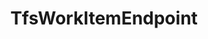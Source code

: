 ---
optionsClassName: TfsWorkItemEndpointOptions
optionsClassFullName: MigrationTools.Endpoints.TfsWorkItemEndpointOptions
configurationSamples:
- name: defaults
  description: 
  code: There are no defaults! Check the sample for options!
  sampleFor: MigrationTools.Endpoints.TfsWorkItemEndpointOptions
- name: sample
  description: 
  code: There is no sample, but you can check the classic below for a general feel.
  sampleFor: MigrationTools.Endpoints.TfsWorkItemEndpointOptions
- name: classic
  description: 
  code: >-
    {
      "$type": "TfsWorkItemEndpointOptions",
      "Collection": null,
      "Project": null,
      "Query": null,
      "Authentication": null,
      "ReflectedWorkItemIdField": null,
      "LanguageMaps": {
        "AreaPath": "Area",
        "IterationPath": "Iteration"
      }
    }
  sampleFor: MigrationTools.Endpoints.TfsWorkItemEndpointOptions
description: missing XML code comments
className: TfsWorkItemEndpoint
typeName: Endpoints
architecture: 
options:
- parameterName: Authentication
  type: TfsAuthenticationOptions
  description: missing XML code comments
  defaultValue: missing XML code comments
- parameterName: Collection
  type: Uri
  description: missing XML code comments
  defaultValue: missing XML code comments
- parameterName: LanguageMaps
  type: TfsLanguageMapOptions
  description: missing XML code comments
  defaultValue: missing XML code comments
- parameterName: Project
  type: String
  description: missing XML code comments
  defaultValue: missing XML code comments
- parameterName: Query
  type: QueryOptions
  description: missing XML code comments
  defaultValue: missing XML code comments
- parameterName: ReflectedWorkItemIdField
  type: String
  description: missing XML code comments
  defaultValue: missing XML code comments
status: missing XML code comments
processingTarget: missing XML code comments
classFile: /src/MigrationTools.Clients.TfsObjectModel/EndPoints/TfsWorkItemEndpoint.cs
optionsClassFile: /src/MigrationTools.Clients.TfsObjectModel/EndPoints/TfsWorkItemEndpointOptions.cs

redirectFrom:
- /Reference/Endpoints/TfsWorkItemEndpointOptions/
layout: reference
toc: true
permalink: /Reference/Endpoints/TfsWorkItemEndpoint/
title: TfsWorkItemEndpoint
categories:
- Endpoints
- 
topics:
- topic: notes
  path: /docs/Reference/Endpoints/TfsWorkItemEndpoint-notes.md
  exists: true
  markdown: >+
    The Work Item endpoint is super awesome.


    |Client  | WriteTo/ReadFrom | Endpoint | Data Target | Description |

    |:-:|:-:|:-:|:-:|:-:|

    AzureDevops.ObjectModel | Tfs Object Model | `TfsWorkItemEndPoint` | WorkItems | TBA

    AzureDevops.Rest | Azure DevOps REST | ?

    FileSystem | Local Files | `FileSystemWorkItemEndpoint` | WorkItems | TBA

- topic: introduction
  path: /docs/Reference/Endpoints/TfsWorkItemEndpoint-introduction.md
  exists: false
  markdown: ''

---